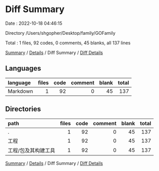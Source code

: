# Diff Summary

Date : 2022-10-18 04:46:15

Directory /Users/shgopher/Desktop/family/GOFamily

Total : 1 files,  92 codes, 0 comments, 45 blanks, all 137 lines

[Summary](results.md) / [Details](details.md) / Diff Summary / [Diff Details](diff-details.md)

## Languages
| language | files | code | comment | blank | total |
| :--- | ---: | ---: | ---: | ---: | ---: |
| Markdown | 1 | 92 | 0 | 45 | 137 |

## Directories
| path | files | code | comment | blank | total |
| :--- | ---: | ---: | ---: | ---: | ---: |
| . | 1 | 92 | 0 | 45 | 137 |
| 工程 | 1 | 92 | 0 | 45 | 137 |
| 工程/包及其构建工具 | 1 | 92 | 0 | 45 | 137 |

[Summary](results.md) / [Details](details.md) / Diff Summary / [Diff Details](diff-details.md)